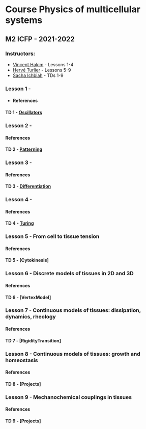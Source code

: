 # Course Physics of multicellular systems
## M2 ICFP - 2021-2022
### Instructors: 
- [Vincent Hakim](mailto:vincent.hakim@ens.fr) - Lessons 1-4
- [Hervé Turlier](mailto:herve.turlier@college-de-france.fr) - Lessons 5-9
- [Sacha Ichbiah](mailto:sacha.ichbiah@college-de-france.fr) - TDs 1-9


### Lesson 1 -
* #### References
#### TD 1 - [Oscillators](https://github.com/hturlier/M2ICFP/tree/main/Ichbiah/TD_1-Oscillators)


### Lesson 2 -
#### References
#### TD 2 - [Patterning](https://github.com/hturlier/M2ICFP/tree/main/Ichbiah/TD_2-Patterning)


### Lesson 3 -
#### References
#### TD 3 - [Differentiation](https://github.com/hturlier/M2ICFP/tree/main/Ichbiah/TD_3-Differentiation)


### Lesson 4 -
#### References
#### TD 4 - [Turing](https://github.com/hturlier/M2ICFP/tree/main/Ichbiah/TD_4-Turing)


### Lesson 5 - From cell to tissue tension
#### References
#### TD 5 - [Cytokinesis]


### Lesson 6 - Discrete models of tissues in 2D and 3D
#### References
#### TD 6 - [VertexModel]


### Lesson 7 - Continuous models of tissues: dissipation, dynamics, rheology
#### References
#### TD 7 - [RigidityTransition]


### Lesson 8 - Continuous models of tissues: growth and homeostasis
#### References
#### TD 8 - [Projects]


### Lesson 9 - Mechanochemical couplings in tissues
#### References
#### TD 9 - [Projects]
